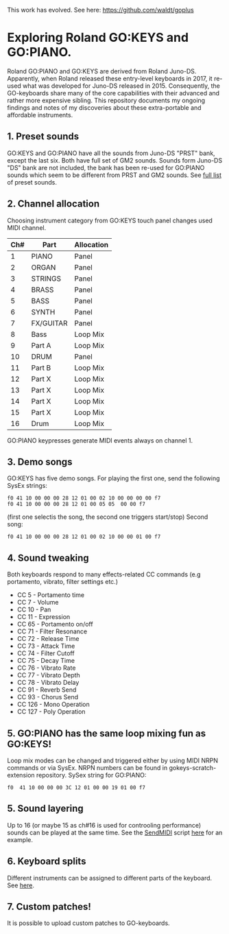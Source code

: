 This work has evolved. See here: https://github.com/waldt/goplus

# Exploring Roland GO:KEYS and GO:PIANO. 

Roland GO:PIANO and GO:KEYS are derived from Roland Juno-DS. Apparently, when Roland released these entry-level keyboards in 2017, it re-used what was developed for Juno-DS released in 2015. Consequently, the GO-keyboards share many of the core capabilities with their advanced and rather more expensive sibling.
This repository documents my ongoing findings and notes of my discoveries about these extra-portable and affordable instruments.

## 1. Preset sounds
GO:KEYS and GO:PIANO have all the sounds from Juno-DS "PRST" bank, except the last six. Both have full set of GM2 sounds. Sounds form Juno-DS "DS" bank are not included, the bank has been re-used for GO:PIANO sounds which seem to be different from PRST and GM2 sounds. See [full list](doc/GO-sounds.md) of preset sounds.

## 2. Channel allocation
Choosing instrument category from GO:KEYS touch panel changes used MIDI channel. 

|Ch# |Part        |Allocation|
|----|------------|----------|
| 1  |  PIANO     | Panel    |
| 2  |  ORGAN     | Panel    |
| 3  |  STRINGS   | Panel    |
| 4  |  BRASS     | Panel    |
| 5  |  BASS      | Panel    |
| 6  |  SYNTH     | Panel    |
| 7  |  FX/GUITAR | Panel    |
| 8  |  Bass      | Loop Mix |
| 9  |  Part A    | Loop Mix |
|10  |  DRUM      | Panel    |
|11  |  Part B    | Loop Mix |
|12  |  Part X    | Loop Mix |
|13  |  Part X    | Loop Mix |
|14  |  Part X    | Loop Mix |
|15  |  Part X    | Loop Mix |
|16  |  Drum      | Loop Mix |

GO:PIANO keypresses generate MIDI events always on channel 1.

## 3. Demo songs
GO:KEYS has five demo songs.
For playing the first one, send the following SysEx strings:
```
f0 41 10 00 00 00 28 12 01 00 02 10 00 00 00 00 f7
f0 41 10 00 00 00 28 12 01 00 05 05  00 00 f7
```

(first one selectis the song, the second one triggers start/stop)
Second song:
```
f0 41 10 00 00 00 28 12 01 00 02 10 00 00 01 00 f7
```

## 4. Sound tweaking
Both keyboards respond to many effects-related CC commands (e.g portamento, vibrato, filter settings etc.) 
- CC 5 - Portamento time
- CC 7 - Volume
- CC 10 - Pan
- CC 11 - Expression
- CC 65 - Portamento on/off
- CC 71 - Filter Resonance
- CC 72 - Release Time
- CC 73 - Attack Time
- CC 74 - Filter Cutoff
- CC 75 - Decay Time
- CC 76 - Vibrato Rate
- CC 77 - Vibrato Depth
- CC 78 - Vibrato Delay
- CC 91 - Reverb Send
- CC 93 - Chorus Send
- CC 126 - Mono Operation
- CC 127 - Poly Operation

## 5.  GO:PIANO has the same loop mixing fun as GO:KEYS!
Loop mix modes can be changed and triggered either by using MIDI NRPN commands or via SysEx. NRPN numbers can be found in gokeys-scratch-extension repository. SySex string for GO:PIANO:
```
f0  41 10 00 00 00 3C 12 01 00 00 19 01 00 f7
```

## 5. Sound layering
Up to 16 (or maybe 15 as ch#16 is used for controoling performance) sounds can be played at the same time. See the [SendMIDI](https://github.com/gbevin/SendMIDI) script [here](examples/multiple-channels-layering) for an example.

## 6. Keyboard splits
Different instruments can be assigned to different parts of the keyboard. See [here](examples/split). 

## 7. Custom patches!
It is possible to upload custom patches to GO-keyboards. 


